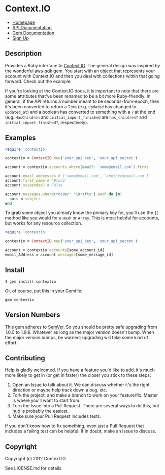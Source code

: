 # Context.IO

* [Homepage](https://github.com/contextio/contextio-ruby#readme)
* [API Documentation](http://context.io/docs/2.0/)
* [Gem Documentation](http://rubydoc.info/gems/contextio/frames)
* [Sign Up](http://context.io)

## Description

Provides a Ruby interface to [Context.IO](http://context.io). The general design
was inspired by the wonderful [aws-sdk](https://github.com/aws/aws-sdk-ruby)
gem. You start with an object that represents your account with Context.IO and
then you deal with collections within that going forward. Check out the example.

If you're looking at the Context.IO docs, it is important to note that there are
some attributes that've been renamed to be a bit more Ruby-friendly. In general,
if the API returns a number meant to be seconds-from-epoch, then it's been
converted to return a `Time` (e.g. `updated` has changed to `updated_at`) and a
boolean has converted to something with a `?` at the end (e.g. `HasChildren` and
`initial_import_finished` are `has_children?` and `initial_import_finished?`,
respectively).

## Examples

```ruby
require 'contextio'

contextio = ContextIO.new('your_api_key', 'your_api_secret')

account = contextio.accounts.where(email: 'some@email.com').first

account.email_addresses # ['some@email.com', 'another@email.com']
account.first_name # 'Bruno'
account.suspended? # False

account.messages.where(folder: '\Drafts').each do |m|
  puts m.subject
end
```

To grab some object you already know the primary key for, you'll use the `[]`
method like you would for a `Hash` or `Array`. This is most helpful for
accounts, but works for any resource collection.

```ruby
require 'contextio'

contextio = ContextIO.new('your_api_key', 'your_api_secret')

account = contextio.accounts[some_account_id]
email_Address = account.messages[some_message_id]
```

## Install

    $ gem install contextio

Or, of course, put this in your Gemfile:

    gem contextio

## Version Numbers

This gem adheres to [SemVer](http://semver.org/). So you should be pretty safe
upgrading from 1.0.0 to 1.9.9. Whatever as long as the major version doesn't
bump. When the major version bumps, be warned; upgrading will take some kind of
effort.

## Contributing

Help is gladly welcomed. If you have a feature you'd like to add, it's much more
likely to get in (or get in faster) the closer you stick to these steps:

1. Open an Issue to talk about it. We can discuss whether it's the right
  direction or maybe help track down a bug, etc.
1. Fork the project, and make a branch to work on your feature/fix. Master is
  where you'll want to start from.
1. Turn the Issue into a Pull Request. There are several ways to do this, but
  [hub](https://github.com/defunkt/hub) is probably the easiest.
1. Make sure your Pull Request includes tests.

If you don't know how to fix something, even just a Pull Request that includes a
failing test can be helpful. If in doubt, make an Issue to discuss.

## Copyright

Copyright (c) 2012 Context.IO

See LICENSE.md for details.
